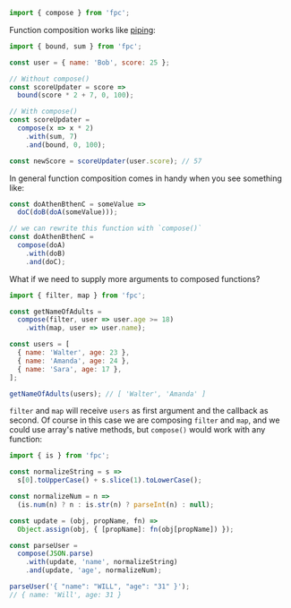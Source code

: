 ```javascript
import { compose } from 'fpc';
```

Function composition works like [piping](piping.md):

```javascript
import { bound, sum } from 'fpc';

const user = { name: 'Bob', score: 25 };

// Without compose()
const scoreUpdater = score =>
  bound(score * 2 + 7, 0, 100);

// With compose()
const scoreUpdater =
  compose(x => x * 2)
    .with(sum, 7)
    .and(bound, 0, 100);

const newScore = scoreUpdater(user.score); // 57
```

In general function composition comes in handy when you see something like:

```javascript
const doAthenBthenC = someValue =>
  doC(doB(doA(someValue)));

// we can rewrite this function with `compose()`
const doAthenBthenC =
  compose(doA)
    .with(doB)
    .and(doC);
```

What if we need to supply more arguments to composed functions?

```javascript
import { filter, map } from 'fpc';

const getNameOfAdults =
  compose(filter, user => user.age >= 18)
    .with(map, user => user.name);

const users = [
  { name: 'Walter', age: 23 },
  { name: 'Amanda', age: 24 },
  { name: 'Sara', age: 17 },
];

getNameOfAdults(users); // [ 'Walter', 'Amanda' ]
```

`filter` and `map` will receive `users` as first argument and the callback as second.
Of course in this case we are composing `filter` and `map`, and we could use array's native methods, but `compose()` would work with any function:

```javascript
import { is } from 'fpc';

const normalizeString = s =>
  s[0].toUpperCase() + s.slice(1).toLowerCase();

const normalizeNum = n =>
  (is.num(n) ? n : is.str(n) ? parseInt(n) : null);

const update = (obj, propName, fn) =>
  Object.assign(obj, { [propName]: fn(obj[propName]) });

const parseUser =
  compose(JSON.parse)
    .with(update, 'name', normalizeString)
    .and(update, 'age', normalizeNum);

parseUser('{ "name": "WILL", "age": "31" }');
// { name: 'Will', age: 31 }
```
